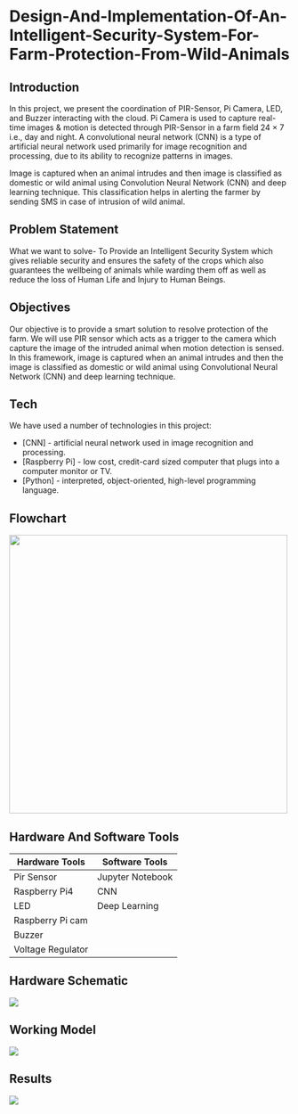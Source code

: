 # Design-And-Implementation-Of-An-Intelligent-Security-System-For-Farm-Protection-From-Wild-Animals

## Introduction

In this project, we present the coordination of PIR-Sensor, Pi Camera, LED, and Buzzer interacting with the cloud.
Pi Camera is used to capture real-time images & motion is detected through PIR-Sensor in a farm field 24 × 7 i.e., day and night. A convolutional neural network (CNN) is a type of artificial neural network used primarily for image recognition and processing, due to its ability to recognize patterns in images. 

Image is captured when an animal intrudes and then image is classified as domestic or wild animal using Convolution Neural Network (CNN) and deep learning technique. This classification helps in alerting the farmer by sending SMS in case of intrusion of wild animal.

## Problem Statement

What we want to solve-
To Provide an Intelligent Security System which  gives reliable security and ensures the safety of the crops which also guarantees the wellbeing of animals while warding them off as well as reduce the loss of Human Life and Injury to Human Beings.

## Objectives

Our objective is to provide a smart solution to resolve protection of the farm.
We will use PIR sensor which acts as a trigger to the camera which capture the image of the intruded animal when motion detection is sensed.
In this framework, image is captured when an animal intrudes and then the image is classified as domestic or wild animal using Convolutional Neural Network (CNN) and deep learning technique. 

## Tech

We have used a number of technologies in this project:

- [CNN] - artificial neural network used in image recognition and processing.
- [Raspberry Pi] - low cost, credit-card sized computer that plugs into a computer monitor or TV.
- [Python] - interpreted, object-oriented, high-level programming language.

## Flowchart

<img src="https://user-images.githubusercontent.com/92449243/179056373-ebffc28a-eaca-497b-b2b4-8f4df9a86af3.png" width="500" height="500">

## Hardware And Software Tools

| Hardware Tools | Software Tools |
| ------ | ------ |
| Pir Sensor | Jupyter Notebook |
| Raspberry Pi4 | CNN |
| LED | Deep Learning |
| Raspberry Pi cam |
| Buzzer |
| Voltage Regulator |

## Hardware Schematic

<img src="https://user-images.githubusercontent.com/92449243/179058016-21002d46-a2e2-433a-99dc-c9854e8e3213.png" width=“300” height=“300”>

## Working Model

<img src="https://user-images.githubusercontent.com/92449243/179058253-f87db8da-81de-44dd-b5be-bd656b807527.png" width=“500” height=“500”>

## Results

<img src="https://user-images.githubusercontent.com/92449243/179058661-d9cd01e8-e61c-4f06-be36-3ea86689ae41.png" width=“500” height=“500”>

